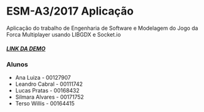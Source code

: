 # ESM-A3/2017 Aplicação

Aplicação do trabalho de Engenharia de Software e Modelagem do Jogo da Forca Multiplayer usando LIBGDX e Socket.io

##### [LINK DA DEMO](https://github.com/anabastos/ESM-Jogo/blob/master/jfesm2.mov/)

### Alunos
* Ana Luiza - 00127907
* Leandro Cabral - 00111742
* Lucas Pratas - 00168432
* Silmara Alvares - 00171752
* Terso Willis - 00164415

